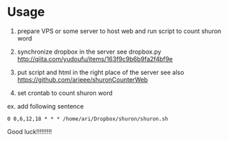 # Usage
1. prepare VPS or some server to host web and run script to count shuron word

2. synchronize dropbox in the server
see dropbox.py
http://qiita.com/yudoufu/items/163f9c9b6b9fa2f4bf9e

3. put script and html in the right place of the server
see also https://github.com/arieee/shuronCounterWeb

3. set crontab to count shuron word

ex. add following sentence


```
0 0,6,12,18 * * * /home/ari/Dropbox/shuron/shuron.sh
```

Good luck!!!!!!!!!